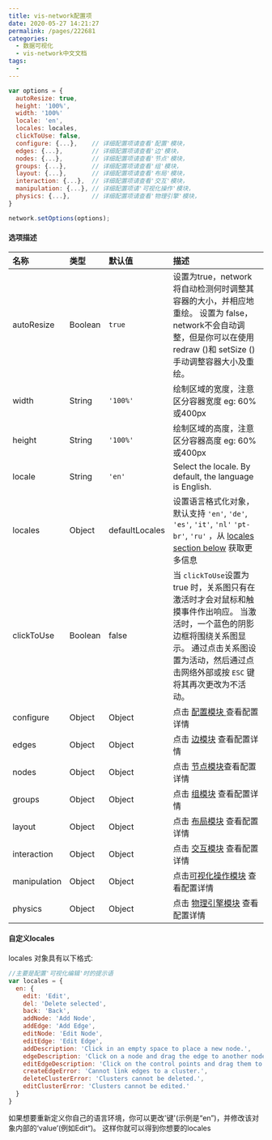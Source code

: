 ```yaml
---
title: vis-network配置项
date: 2020-05-27 14:21:27
permalink: /pages/222681
categories: 
  - 数据可视化
  - vis-network中文文档
tags: 
  - 
---
```


```js
var options = {
  autoResize: true,
  height: '100%',
  width: '100%'
  locale: 'en',
  locales: locales,
  clickToUse: false,
  configure: {...},    // 详细配置项请查看'配置'模块，
  edges: {...},        // 详细配置项请查看'边'模块，
  nodes: {...},        // 详细配置项请查看'节点'模块，
  groups: {...},       // 详细配置项请查看'组'模块，
  layout: {...},       // 详细配置项请查看'布局'模块，
  interaction: {...},  // 详细配置项请查看'交互'模块，
  manipulation: {...}, // 详细配置项请'可视化操作'模块，
  physics: {...},      // 详细配置项请查看'物理引擎'模块，
}

network.setOptions(options);
```

#### 选项描述

| 名称         | 类型    | 默认值         | 描述                                                         |
| :----------- | :------ | :------------- | :----------------------------------------------------------- |
| autoResize   | Boolean | `true`         | 设置为true，network将自动检测何时调整其容器的大小，并相应地重绘。 设置为 false，network不会自动调整，但是你可以在使用redraw ()和 setSize ()手动调整容器大小及重绘。 |
| width        | String  | `'100%'`       | 绘制区域的宽度，注意区分容器宽度 eg: 60%或400px              |
| height       | String  | `'100%'`       | 绘制区域的高度，注意区分容器高度 eg: 60%或400px              |
| locale       | String  | `'en'`         | Select the locale. By default, the language is English.      |
| locales      | Object  | defaultLocales | 设置语言格式化对象，默认支持 `'en'`, `'de'`, `'es'`, `'it'`, `'nl'` `'pt-br'`, `'ru'` ，从 [locales section below](https://visjs.github.io/vis-network/docs/network/#locales) 获取更多信息 |
| clickToUse   | Boolean | false          | 当 `clickToUse`设置为true 时，关系图只有在激活时才会对鼠标和触摸事件作出响应。 当激活时，一个蓝色的阴影边框将围绕关系图显示。 通过点击关系图设置为活动，然后通过点击网络外部或按 `ESC` 键将其再次更改为不活动。 |
| configure    | Object  | Object         | 点击 [配置模块 ](https://visjs.github.io/vis-network/docs/network/configure.html)查看配置详情 |
| edges        | Object  | Object         | 点击 [边模块](https://visjs.github.io/vis-network/docs/network/edges.html) 查看配置详情 |
| nodes        | Object  | Object         | 点击 [节点模块](https://visjs.github.io/vis-network/docs/network/nodes.html)查看配置详情 |
| groups       | Object  | Object         | 点击 [组模块](https://visjs.github.io/vis-network/docs/network/groups.html) 查看配置详情 |
| layout       | Object  | Object         | 点击 [布局模块](https://visjs.github.io/vis-network/docs/network/layout.html) 查看配置详情 |
| interaction  | Object  | Object         | 点击 [交互模块](https://visjs.github.io/vis-network/docs/network/interaction.html) 查看配置详情 |
| manipulation | Object  | Object         | 点击[可视化操作模块](https://visjs.github.io/vis-network/docs/network/manipulation.html) 查看配置详情 |
| physics      | Object  | Object         | 点击 [物理引擎模块](https://visjs.github.io/vis-network/docs/network/physics.html) 查看配置详情 |

#### 自定义locales

locales 对象具有以下格式:

```js
//主要是配置'可视化编辑'时的提示语
var locales = {
  en: {
    edit: 'Edit',
    del: 'Delete selected',
    back: 'Back',
    addNode: 'Add Node',
    addEdge: 'Add Edge',
    editNode: 'Edit Node',
    editEdge: 'Edit Edge',
    addDescription: 'Click in an empty space to place a new node.',
    edgeDescription: 'Click on a node and drag the edge to another node to connect them.',
    editEdgeDescription: 'Click on the control points and drag them to a node to connect to it.',
    createEdgeError: 'Cannot link edges to a cluster.',
    deleteClusterError: 'Clusters cannot be deleted.',
    editClusterError: 'Clusters cannot be edited.'
  }
}
```

如果想要重新定义你自己的语言环境，你可以更改'键'(示例是“en”)，并修改该对象内部的‘value’(例如Edit“)。 这样你就可以得到你想要的locales